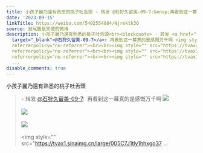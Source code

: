 ```yaml
---
title: 小孩子麗乃還有熟悉的桃子吐舌頭 - 转发 @石狩久留美-09-7:&ensp;再看到这一幕真的是感慨万千啊 [图片][图片][图片][图片]
date: '2023-09-15'
linkTitle: https://weibo.com/5402554084/Njrektk3O
source: 鷲尾醬是天使的微博
description: 小孩子麗乃還有熟悉的桃子吐舌頭<br><blockquote> - 转发 <a href="https://weibo.com/5144006295"
  target="_blank">@石狩久留美-09-7</a>: 再看到这一幕真的是感慨万千啊 <img style="" src="https://tvax4.sinaimg.cn/large/005C7J1tly1hhxgnvu2n0j31hc0u0qv6.jpg"
  referrerpolicy="no-referrer"><br><br><img style="" src="https://tvax4.sinaimg.cn/large/005C7J1tly1hhxgny8g8uj31hc0u01kz.jpg"
  referrerpolicy="no-referrer"><br><br><img style="" src="https://tvax3.sinaimg.cn/large/005C7J1tly1hhxgo0r4cuj31hc0u0hdu.jpg"
  referrerpolicy="no-referrer"><br><br><img style="" src="https://tvax1.sinaimg.cn/large/005C7J1tly1hhxgo37
  ...
disable_comments: true
---
```

小孩子麗乃還有熟悉的桃子吐舌頭<br><blockquote> - 转发 <a href="https://weibo.com/5144006295" target="_blank">@石狩久留美-09-7</a>: 再看到这一幕真的是感慨万千啊 <img style="" src="https://tvax4.sinaimg.cn/large/005C7J1tly1hhxgnvu2n0j31hc0u0qv6.jpg" referrerpolicy="no-referrer"><br><br><img style="" src="https://tvax4.sinaimg.cn/large/005C7J1tly1hhxgny8g8uj31hc0u01kz.jpg" referrerpolicy="no-referrer"><br><br><img style="" src="https://tvax3.sinaimg.cn/large/005C7J1tly1hhxgo0r4cuj31hc0u0hdu.jpg" referrerpolicy="no-referrer"><br><br><img style="" src="https://tvax1.sinaimg.cn/large/005C7J1tly1hhxgo37 ...